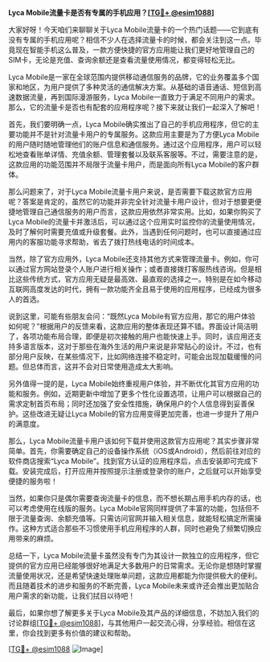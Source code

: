 **Lyca Mobile流量卡是否有专属的手机应用？[[TG💪+ @esim1088](https://t.me/s/esim1088)]**

大家好呀！今天咱们来聊聊关于Lyca Mobile流量卡的一个热门话题——它到底有没有专属的手机应用呢？相信不少人在选择流量卡的时候，都会关注到这一点。毕竟现在智能手机这么普及，一款方便快捷的官方应用能让我们更好地管理自己的SIM卡，无论是充值、查询余额还是查看流量使用情况，都变得轻松无比。

Lyca Mobile是一家在全球范围内提供移动通信服务的品牌，它的业务覆盖多个国家和地区，为用户提供了多种灵活的通信解决方案。从基础的语音通话、短信到高速数据流量，再到国际漫游服务，Lyca Mobile一直致力于满足不同用户的需求。那么，它的流量卡是否也有配套的应用程序呢？接下来就让我们一起深入了解吧！

首先，我们要明确一点，Lyca Mobile确实推出了自己的手机应用程序，但它的主要功能并不是针对流量卡用户的专属服务。这款应用主要是为了方便Lyca Mobile的用户随时随地管理他们的账户信息和通信服务。通过这个应用程序，用户可以轻松地查看账单详情、充值余额、管理套餐以及联系客服等。不过，需要注意的是，这款应用的功能范围并不局限于流量卡用户，而是面向所有Lyca Mobile的客户群体。

那么问题来了，对于Lyca Mobile流量卡用户来说，是否需要下载这款官方应用呢？答案是肯定的，虽然它的功能并非完全针对流量卡用户设计，但对于想要更便捷地管理自己通信服务的用户而言，这款应用依然非常实用。比如，如果你购买了Lyca Mobile的流量卡并激活后，可以通过这个应用实时监控你的流量使用情况，及时了解何时需要充值或升级套餐。此外，当遇到任何问题时，也可以直接通过应用内的客服功能寻求帮助，省去了拨打热线电话的时间成本。

当然，除了官方应用外，Lyca Mobile还支持其他方式来管理流量卡。例如，你可以通过官方网站登录个人账户进行相关操作；或者直接拨打客服热线咨询。但是相比这些传统方式，官方应用无疑是最高效、最直观的选择之一。特别是在如今移动互联网高度发达的时代，拥有一款功能齐全且易于使用的应用程序，已经成为很多人的首选。

说到这里，可能有些朋友会问：“既然Lyca Mobile有官方应用，那它的用户体验如何呢？”根据用户的反馈来看，这款应用的整体表现还算不错。界面设计简洁明了，各项功能布局合理，即便是初次接触的用户也能快速上手。同时，该应用还支持多语言版本，这对于那些在海外生活的用户来说是非常贴心的设计。不过，也有部分用户反映，在某些情况下，比如网络连接不稳定时，可能会出现加载缓慢的问题。但总体而言，这并不会对日常使用造成太大影响。

另外值得一提的是，Lyca Mobile始终重视用户体验，并不断优化其官方应用的功能和服务。例如，近期更新中增加了更多个性化设置选项，让用户可以根据自己的需求定制首页布局；同时还加强了安全性措施，确保用户的个人信息得到妥善保护。这些改进无疑让Lyca Mobile的官方应用变得更加完善，也进一步提升了用户的满意度。

那么，Lyca Mobile流量卡用户该如何下载并使用这款官方应用呢？其实步骤非常简单。首先，你需要确定自己的设备操作系统（iOS或Android），然后前往对应的软件商店搜索“Lyca Mobile”。找到官方认证的应用程序后，点击安装即可完成下载。安装完成后，打开应用并按照提示注册或登录你的账户，之后就可以开始享受便捷的服务啦！

当然，如果你只是偶尔需要查询流量卡的信息，而不想长期占用手机内存的话，也可以考虑使用在线版的服务。Lyca Mobile官网同样提供了丰富的功能，包括但不限于流量查询、余额充值等。只需访问官网并输入相关信息，就能轻松搞定所需操作。这种方式适合那些不习惯使用手机应用程序的人群，同时也避免了频繁切换应用带来的麻烦。

总结一下，Lyca Mobile流量卡虽然没有专门为其设计一款独立的应用程序，但它提供的官方应用已经能够很好地满足大多数用户的日常需求。无论你是想随时掌握流量使用状况，还是希望快速处理账单问题，这款应用都能为你提供极大的便利。而且随着技术的进步和服务的不断完善，Lyca Mobile未来或许还会推出更加贴合用户需求的新功能，让我们拭目以待吧！

最后，如果你想了解更多关于Lyca Mobile及其产品的详细信息，不妨加入我们的讨论群组[[TG💪+ @esim1088](https://t.me/s/esim1088)]，与其他用户一起交流心得，分享经验。相信在这里，你会找到更多有价值的建议和帮助。

[[TG💪+ @esim1088](https://t.me/s/esim1088) ![Image](https://i.postimg.cc/4NQfJmqS/Snipaste-2025-05-13-00-14-12.png)]
